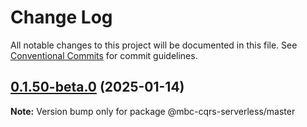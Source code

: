 # Change Log

All notable changes to this project will be documented in this file.
See [Conventional Commits](https://conventionalcommits.org) for commit guidelines.

## [0.1.50-beta.0](https://github.com/mbc-net/mbc-cqrs-serverless/compare/v0.1.49-beta.0...v0.1.50-beta.0) (2025-01-14)

**Note:** Version bump only for package @mbc-cqrs-serverless/master
